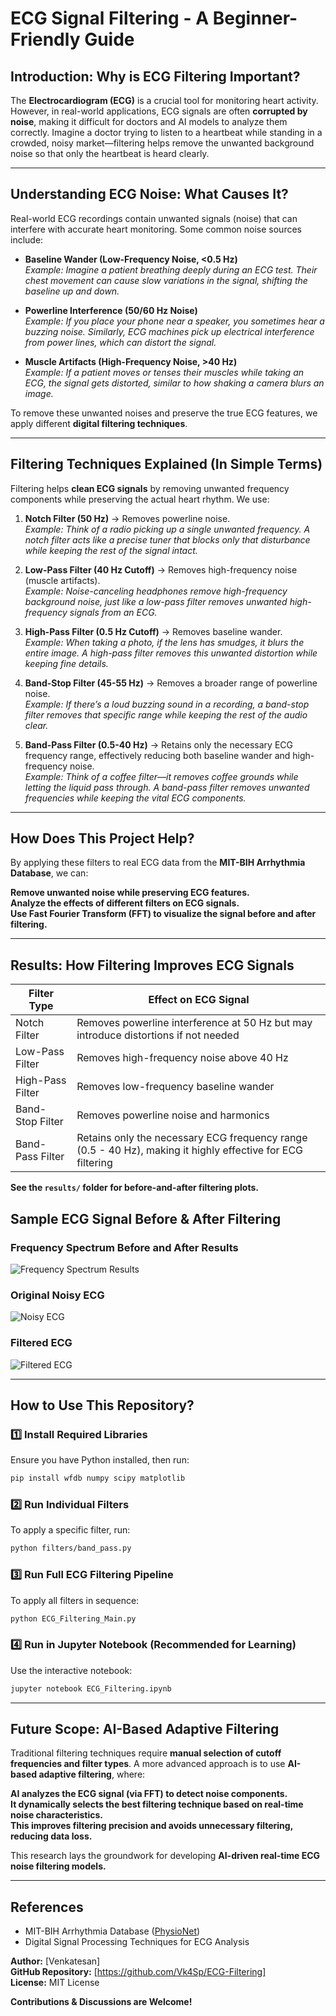 # **ECG Signal Filtering - A Beginner-Friendly Guide**

## **Introduction: Why is ECG Filtering Important?**
The **Electrocardiogram (ECG)** is a crucial tool for monitoring heart activity. However, in real-world applications, ECG signals are often **corrupted by noise**, making it difficult for doctors and AI models to analyze them correctly. Imagine a doctor trying to listen to a heartbeat while standing in a crowded, noisy market—filtering helps remove the unwanted background noise so that only the heartbeat is heard clearly.

---

## **Understanding ECG Noise: What Causes It?**
Real-world ECG recordings contain unwanted signals (noise) that can interfere with accurate heart monitoring. Some common noise sources include:

- **Baseline Wander (Low-Frequency Noise, <0.5 Hz)**  
   *Example: Imagine a patient breathing deeply during an ECG test. Their chest movement can cause slow variations in the signal, shifting the baseline up and down.*

- **Powerline Interference (50/60 Hz Noise)**  
   *Example: If you place your phone near a speaker, you sometimes hear a buzzing noise. Similarly, ECG machines pick up electrical interference from power lines, which can distort the signal.*

- **Muscle Artifacts (High-Frequency Noise, >40 Hz)**  
   *Example: If a patient moves or tenses their muscles while taking an ECG, the signal gets distorted, similar to how shaking a camera blurs an image.*

To remove these unwanted noises and preserve the true ECG features, we apply different **digital filtering techniques**.

---

## **Filtering Techniques Explained (In Simple Terms)**
Filtering helps **clean ECG signals** by removing unwanted frequency components while preserving the actual heart rhythm. We use:

1. **Notch Filter (50 Hz)** → Removes powerline noise.  
    *Example: Think of a radio picking up a single unwanted frequency. A notch filter acts like a precise tuner that blocks only that disturbance while keeping the rest of the signal intact.*

2. **Low-Pass Filter (40 Hz Cutoff)** → Removes high-frequency noise (muscle artifacts).  
    *Example: Noise-canceling headphones remove high-frequency background noise, just like a low-pass filter removes unwanted high-frequency signals from an ECG.*

3. **High-Pass Filter (0.5 Hz Cutoff)** → Removes baseline wander.  
    *Example: When taking a photo, if the lens has smudges, it blurs the entire image. A high-pass filter removes this unwanted distortion while keeping fine details.*

4. **Band-Stop Filter (45-55 Hz)** → Removes a broader range of powerline noise.  
    *Example: If there’s a loud buzzing sound in a recording, a band-stop filter removes that specific range while keeping the rest of the audio clear.*

5. **Band-Pass Filter (0.5-40 Hz)** → Retains only the necessary ECG frequency range, effectively reducing both baseline wander and high-frequency noise.  
    *Example: Think of a coffee filter—it removes coffee grounds while letting the liquid pass through. A band-pass filter removes unwanted frequencies while keeping the vital ECG components.*

---

## **How Does This Project Help?**
By applying these filters to real ECG data from the **MIT-BIH Arrhythmia Database**, we can:

**Remove unwanted noise while preserving ECG features.**  
**Analyze the effects of different filters on ECG signals.**  
**Use Fast Fourier Transform (FFT) to visualize the signal before and after filtering.**  

---

## **Results: How Filtering Improves ECG Signals**

| **Filter Type** | **Effect on ECG Signal** |
|---------------|------------------------|
| Notch Filter | Removes powerline interference at 50 Hz but may introduce distortions if not needed |
| Low-Pass Filter | Removes high-frequency noise above 40 Hz |
| High-Pass Filter | Removes low-frequency baseline wander |
| Band-Stop Filter | Removes powerline noise and harmonics |
| Band-Pass Filter | Retains only the necessary ECG frequency range (0.5 - 40 Hz), making it highly effective for ECG filtering |

**See the `results/` folder for before-and-after filtering plots.**
## Sample ECG Signal Before & After Filtering

### **Frequency Spectrum Before and After Results**
![Frequency Spectrum Results](result/ECG_Filtering_results/frequency_spec_overall.png)

### **Original Noisy ECG**
![Noisy ECG](result/ECG_Filtering_results/original_ecg.png)

### **Filtered ECG**
![Filtered ECG](result/ECG_Filtering_results/final_filtered.png)

---

## **How to Use This Repository?**

### **1️⃣ Install Required Libraries**
Ensure you have Python installed, then run:
```bash
pip install wfdb numpy scipy matplotlib
```

### **2️⃣ Run Individual Filters**
To apply a specific filter, run:
```bash
python filters/band_pass.py
```

### **3️⃣ Run Full ECG Filtering Pipeline**
To apply all filters in sequence:
```bash
python ECG_Filtering_Main.py
```

### **4️⃣ Run in Jupyter Notebook (Recommended for Learning)**
Use the interactive notebook:
```bash
jupyter notebook ECG_Filtering.ipynb
```

---

## **Future Scope: AI-Based Adaptive Filtering**
Traditional filtering techniques require **manual selection of cutoff frequencies and filter types**. A more advanced approach is to use **AI-based adaptive filtering**, where:

**AI analyzes the ECG signal (via FFT) to detect noise components.**  
**It dynamically selects the best filtering technique based on real-time noise characteristics.**  
**This improves filtering precision and avoids unnecessary filtering, reducing data loss.**  

This research lays the groundwork for developing **AI-driven real-time ECG noise filtering models.**

---

## **References**
- MIT-BIH Arrhythmia Database ([PhysioNet](https://physionet.org/content/mitdb/1.0.0/))
- Digital Signal Processing Techniques for ECG Analysis

**Author:** [Venkatesan]  
**GitHub Repository:** [https://github.com/Vk4Sp/ECG-Filtering]  
**License:** MIT License  

**Contributions & Discussions are Welcome!**

